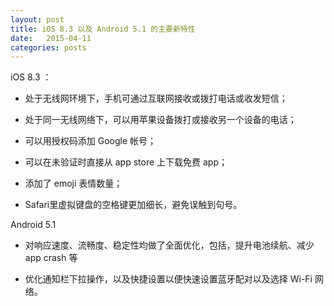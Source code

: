 ```yaml
---
layout: post
title: iOS 8.3 以及 Android 5.1 的主要新特性
date:   2015-04-11
categories: posts
---
```


iOS 8.3 ：  

- 处于无线网环境下，手机可通过互联网接收或拨打电话或收发短信；

- 处于同一无线网络下，可以用苹果设备拨打或接收另一个设备的电话；

- 可以用授权码添加 Google 帐号；

- 可以在未验证时直接从 app store 上下载免费 app；

- 添加了 emoji 表情数量；

- Safari里虚拟键盘的空格键更加细长，避免误触到句号。

Android 5.1  

- 对响应速度、流畅度、稳定性均做了全面优化，包括，提升电池续航、减少 app crash 等

- 优化通知栏下拉操作，以及快捷设置以便快速设置蓝牙配对以及选择 Wi-Fi 网络。
